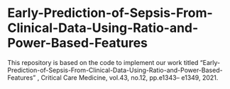 # Early-Prediction-of-Sepsis-From-Clinical-Data-Using-Ratio-and-Power-Based-Features
This repository is based on the code to implement our work titled “Early-Prediction-of-Sepsis-From-Clinical-Data-Using-Ratio-and-Power-Based-Features” , Critical Care Medicine, vol.43, no.12, pp.e1343– e1349, 2021.
